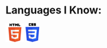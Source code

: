 # Languages I Know:

<img src='./assets/badges/html5.png' width='10%' height='10%'></img>
<img src='./assets/badges/css.svg' width='7.2%' height='7.2%'></img>
